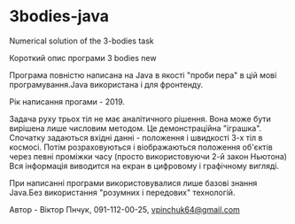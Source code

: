 # 3bodies-java
Numerical solution of the 3-bodies task

Короткий опис програми 3 bodies new

Програма повністю написана на Java в якості "проби пера" в цій мові програмування.Java використана і для фронтенду.

Рік написання прогами - 2019.

Задача руху трьох тіл не має аналітичного рішення. Вона може бути вирішена лише числовим методом.
Це демонстраційна "іграшка". Спочатку задаються вхідні данні - положення і швидкості 3-х тіл в космосі.
Потім розраховуються і віображаються положення об'єктів через певні проміжки часу (просто використовуючи 2-й закон Ньютона)
Вся інформація виводится на екран в цифровому і графічному вигляді.

При написанні програми використовувалися лише базові знання Java.Без використання "розумних і передових" технологій.

Автор - Віктор Пнчук, 091-112-00-25, vpinchuk64@gmail.com

